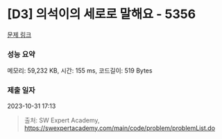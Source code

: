 # [D3] 의석이의 세로로 말해요 - 5356 

[문제 링크](https://swexpertacademy.com/main/code/problem/problemDetail.do?contestProbId=AWVWgkP6sQ0DFAUO) 

### 성능 요약

메모리: 59,232 KB, 시간: 155 ms, 코드길이: 519 Bytes

### 제출 일자

2023-10-31 17:13



> 출처: SW Expert Academy, https://swexpertacademy.com/main/code/problem/problemList.do